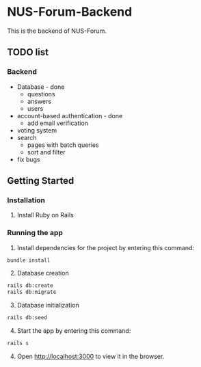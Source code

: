 # NUS-Forum-Backend

This is the backend of NUS-Forum.

## TODO list

### Backend
- Database - done
    - questions
    - answers
    - users
- account-based authentication - done
    - add email verification
- voting system
- search
    - pages with batch queries
    - sort and filter
- fix bugs

## Getting Started

### Installation
1. Install Ruby on Rails

### Running the app

1. Install dependencies for the project by entering this command:

```bash
bundle install
```

2. Database creation

```bash
rails db:create
rails db:migrate
```

3. Database initialization

```bash
rails db:seed
```

4. Start the app by entering this command:

```bash
rails s
```

4. Open [http://localhost:3000](http://localhost:3000) to view it in the browser.
